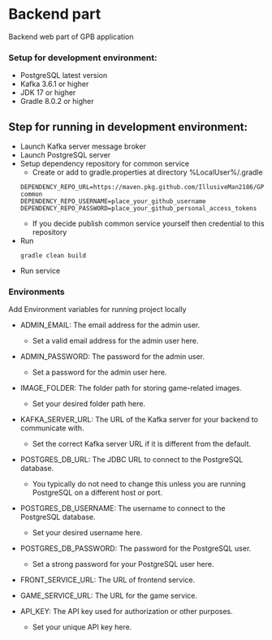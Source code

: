 # Backend part
Backend web part of GPB application 

### Setup for development environment:

* PostgreSQL latest version
* Kafka 3.6.1 or higher
* JDK 17 or higher
* Gradle 8.0.2 or higher

## Step for running in development environment:
* Launch Kafka server message broker
* Launch PostgreSQL server
* Setup dependency repository for  common service
  * Create or add to gradle.properties at directory %LocalUser%/.gradle
  ```
  DEPENDENCY_REPO_URL=https://maven.pkg.github.com/IllusiveMan2186/GPB-common
  DEPENDENCY_REPO_USERNAME=place_your_github_username
  DEPENDENCY_REPO_PASSWORD=place_your_github_personal_access_tokens
  ```
  * If you decide publish common service yourself then credential to this repository
* Run
  ```
  gradle clean build
  ```
* Run service

### Environments

Add Environment variables for running project locally

* ADMIN_EMAIL: The email address for the admin user.
    * Set a valid email address for the admin user here.
  

* ADMIN_PASSWORD: The password for the admin user.
    * Set a password for the admin user here.
  

* IMAGE_FOLDER: The folder path for storing game-related images.
    * Set your desired folder path here.
  

* KAFKA_SERVER_URL: The URL of the Kafka server for your backend to communicate with.
    * Set the correct Kafka server URL if it is different from the default.
  

* POSTGRES_DB_URL: The JDBC URL to connect to the PostgreSQL database.
    * You typically do not need to change this unless you are running PostgreSQL on a different host or port.
  

* POSTGRES_DB_USERNAME: The username to connect to the PostgreSQL database.
    * Set your desired username here.
  

* POSTGRES_DB_PASSWORD: The password for the PostgreSQL user.
    * Set a strong password for your PostgreSQL user here.
  

* FRONT_SERVICE_URL: The URL of frontend service.
  

* GAME_SERVICE_URL: The URL for the game service.
  

* API_KEY: The API key used for authorization or other purposes.
    * Set your unique API key here.